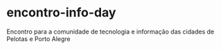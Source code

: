 # encontro-info-day
Encontro para a comunidade de tecnologia e informação das cidades de Pelotas e Porto Alegre
